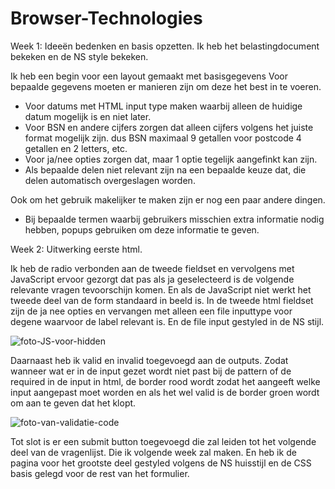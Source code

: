 # Browser-Technologies

Week 1: Ideeën bedenken en basis opzetten. 
Ik heb het belastingdocument bekeken en de NS style bekeken.

Ik heb een begin voor een layout gemaakt met basisgegevens
Voor bepaalde gegevens moeten er manieren zijn om deze het best in te voeren.
- Voor datums met HTML input type maken waarbij alleen de huidige datum mogelijk is en niet later.
- Voor BSN en andere cijfers zorgen dat alleen cijfers volgens het juiste format mogelijk zijn. dus BSN maximaal 9 getallen
voor postcode 4 getallen en 2 letters, etc.
- Voor ja/nee opties zorgen dat, maar 1 optie tegelijk aangefinkt kan zijn.
- Als bepaalde delen niet relevant zijn na een bepaalde keuze dat, die delen automatisch overgeslagen worden.

Ook om het gebruik makelijker te maken zijn er nog een paar andere dingen.
- Bij bepaalde termen waarbij gebruikers misschien extra informatie nodig hebben, popups gebruiken om deze informatie te geven. 


Week 2: Uitwerking eerste html.

Ik heb de radio verbonden aan de tweede fieldset en vervolgens met JavaScript ervoor gezorgt dat pas als ja geselecteerd is de volgende
relevante vragen tevoorschijn komen. En als de JavaScript niet werkt het tweede deel van de form standaard in beeld is.
In de tweede html fieldset zijn de ja nee opties en vervangen met alleen een file inputtype voor degene waarvoor de label relevant is.
En de file input gestyled in de NS stijl.

<img src="Afbeeldingen/Javascript-hidden.png" alt="foto-JS-voor-hidden">

Daarnaast heb ik valid en invalid toegevoegd aan de outputs. Zodat wanneer wat er in de input gezet wordt niet past bij de pattern
of de required in de input in html, de border rood wordt zodat het aangeeft welke input aangepast moet worden en als het wel valid is de border 
groen wordt om aan te geven dat het klopt.

<img src="Afbeeldingen/Validatie-code.png" alt="foto-van-validatie-code">

Tot slot is er een submit button toegevoegd die zal leiden tot het volgende deel van de vragenlijst. Die ik volgende week zal maken.
En heb ik de pagina voor het grootste deel gestyled volgens de NS huisstijl en de CSS basis gelegd voor de rest van het formulier.

